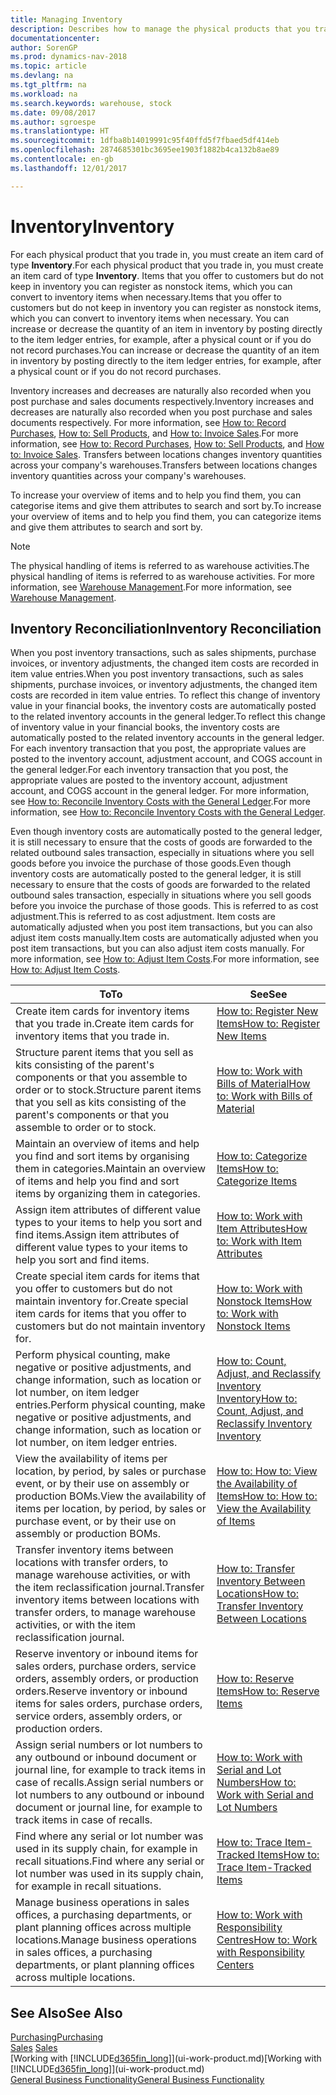 ```yaml
---
title: Managing Inventory
description: Describes how to manage the physical products that you trade in, for example, handling the stock in your warehouse.
documentationcenter: 
author: SorenGP
ms.prod: dynamics-nav-2018
ms.topic: article
ms.devlang: na
ms.tgt_pltfrm: na
ms.workload: na
ms.search.keywords: warehouse, stock
ms.date: 09/08/2017
ms.author: sgroespe
ms.translationtype: HT
ms.sourcegitcommit: 1dfba8b14019991c95f40ffd5f7fbaed5df414eb
ms.openlocfilehash: 2874685301bc3695ee1903f1882b4ca132b8ae89
ms.contentlocale: en-gb
ms.lasthandoff: 12/01/2017

---
```


# <a name="inventory"></a><span data-ttu-id="0bff6-103">Inventory</span><span class="sxs-lookup"><span data-stu-id="0bff6-103">Inventory</span></span>
<span data-ttu-id="0bff6-104">For each physical product that you trade in, you must create an item card of type **Inventory**.</span><span class="sxs-lookup"><span data-stu-id="0bff6-104">For each physical product that you trade in, you must create an item card of type **Inventory**.</span></span> <span data-ttu-id="0bff6-105">Items that you offer to customers but do not keep in inventory you can register as nonstock items, which you can convert to inventory items when necessary.</span><span class="sxs-lookup"><span data-stu-id="0bff6-105">Items that you offer to customers but do not keep in inventory you can register as nonstock items, which you can convert to inventory items when necessary.</span></span> <span data-ttu-id="0bff6-106">You can increase or decrease the quantity of an item in inventory by posting directly to the item ledger entries, for example, after a physical count or if you do not record purchases.</span><span class="sxs-lookup"><span data-stu-id="0bff6-106">You can increase or decrease the quantity of an item in inventory by posting directly to the item ledger entries, for example, after a physical count or if you do not record purchases.</span></span>

<span data-ttu-id="0bff6-107">Inventory increases and decreases are naturally also recorded when you post purchase and sales documents respectively.</span><span class="sxs-lookup"><span data-stu-id="0bff6-107">Inventory increases and decreases are naturally also recorded when you post purchase and sales documents respectively.</span></span> <span data-ttu-id="0bff6-108">For more information, see [How to: Record Purchases](purchasing-how-record-purchases.md), [How to: Sell Products](sales-how-sell-products.md), and [How to: Invoice Sales](sales-how-invoice-sales.md).</span><span class="sxs-lookup"><span data-stu-id="0bff6-108">For more information, see [How to: Record Purchases](purchasing-how-record-purchases.md), [How to: Sell Products](sales-how-sell-products.md), and [How to: Invoice Sales](sales-how-invoice-sales.md).</span></span> <span data-ttu-id="0bff6-109">Transfers between locations changes inventory quantities across your company's warehouses.</span><span class="sxs-lookup"><span data-stu-id="0bff6-109">Transfers between locations changes inventory quantities across your company's warehouses.</span></span>   

<span data-ttu-id="0bff6-110">To increase your overview of items and to help you find them, you can categorise items and give them attributes to search and sort by.</span><span class="sxs-lookup"><span data-stu-id="0bff6-110">To increase your overview of items and to help you find them, you can categorize items and give them attributes to search and sort by.</span></span>

> [!NOTE]
> <span data-ttu-id="0bff6-111">The physical handling of items is referred to as warehouse activities.</span><span class="sxs-lookup"><span data-stu-id="0bff6-111">The physical handling of items is referred to as warehouse activities.</span></span> <span data-ttu-id="0bff6-112">For more information, see [Warehouse Management](warehouse-manage-warehouse.md).</span><span class="sxs-lookup"><span data-stu-id="0bff6-112">For more information, see [Warehouse Management](warehouse-manage-warehouse.md).</span></span>

## <a name="inventory-reconciliation"></a><span data-ttu-id="0bff6-113">Inventory Reconciliation</span><span class="sxs-lookup"><span data-stu-id="0bff6-113">Inventory Reconciliation</span></span>
<span data-ttu-id="0bff6-114">When you post inventory transactions, such as sales shipments, purchase invoices, or inventory adjustments, the changed item costs are recorded in item value entries.</span><span class="sxs-lookup"><span data-stu-id="0bff6-114">When you post inventory transactions, such as sales shipments, purchase invoices, or inventory adjustments, the changed item costs are recorded in item value entries.</span></span> <span data-ttu-id="0bff6-115">To reflect this change of inventory value in your financial books, the inventory costs are automatically posted to the related inventory accounts in the general ledger.</span><span class="sxs-lookup"><span data-stu-id="0bff6-115">To reflect this change of inventory value in your financial books, the inventory costs are automatically posted to the related inventory accounts in the general ledger.</span></span> <span data-ttu-id="0bff6-116">For each inventory transaction that you post, the appropriate values are posted to the inventory account, adjustment account, and COGS account in the general ledger.</span><span class="sxs-lookup"><span data-stu-id="0bff6-116">For each inventory transaction that you post, the appropriate values are posted to the inventory account, adjustment account, and COGS account in the general ledger.</span></span> <span data-ttu-id="0bff6-117">For more information, see [How to: Reconcile Inventory Costs with the General Ledger](finance-how-to-post-inventory-costs-to-the-general-ledger.md).</span><span class="sxs-lookup"><span data-stu-id="0bff6-117">For more information, see [How to: Reconcile Inventory Costs with the General Ledger](finance-how-to-post-inventory-costs-to-the-general-ledger.md).</span></span>

<span data-ttu-id="0bff6-118">Even though inventory costs are automatically posted to the general ledger, it is still necessary to ensure that the costs of goods are forwarded to the related outbound sales transaction, especially in situations where you sell goods before you invoice the purchase of those goods.</span><span class="sxs-lookup"><span data-stu-id="0bff6-118">Even though inventory costs are automatically posted to the general ledger, it is still necessary to ensure that the costs of goods are forwarded to the related outbound sales transaction, especially in situations where you sell goods before you invoice the purchase of those goods.</span></span> <span data-ttu-id="0bff6-119">This is referred to as cost adjustment.</span><span class="sxs-lookup"><span data-stu-id="0bff6-119">This is referred to as cost adjustment.</span></span> <span data-ttu-id="0bff6-120">Item costs are automatically adjusted when you post item transactions, but you can also adjust item costs manually.</span><span class="sxs-lookup"><span data-stu-id="0bff6-120">Item costs are automatically adjusted when you post item transactions, but you can also adjust item costs manually.</span></span> <span data-ttu-id="0bff6-121">For more information, see [How to: Adjust Item Costs](inventory-how-adjust-item-costs.md).</span><span class="sxs-lookup"><span data-stu-id="0bff6-121">For more information, see [How to: Adjust Item Costs](inventory-how-adjust-item-costs.md).</span></span>

|<span data-ttu-id="0bff6-122">To</span><span class="sxs-lookup"><span data-stu-id="0bff6-122">To</span></span> |<span data-ttu-id="0bff6-123">See</span><span class="sxs-lookup"><span data-stu-id="0bff6-123">See</span></span> |
|---|----|
|<span data-ttu-id="0bff6-124">Create item cards for inventory items that you trade in.</span><span class="sxs-lookup"><span data-stu-id="0bff6-124">Create item cards for inventory items that you trade in.</span></span>|[<span data-ttu-id="0bff6-125">How to: Register New Items</span><span class="sxs-lookup"><span data-stu-id="0bff6-125">How to: Register New Items</span></span>](inventory-how-register-new-items.md)|
|<span data-ttu-id="0bff6-126">Structure parent items that you sell as kits consisting of the parent's components or that you assemble to order or to stock.</span><span class="sxs-lookup"><span data-stu-id="0bff6-126">Structure parent items that you sell as kits consisting of the parent's components or that you assemble to order or to stock.</span></span>|[<span data-ttu-id="0bff6-127">How to: Work with Bills of Material</span><span class="sxs-lookup"><span data-stu-id="0bff6-127">How to: Work with Bills of Material</span></span>](inventory-how-work-BOMs.md)|
|<span data-ttu-id="0bff6-128">Maintain an overview of items and help you find and sort items by organising them in categories.</span><span class="sxs-lookup"><span data-stu-id="0bff6-128">Maintain an overview of items and help you find and sort items by organizing them in categories.</span></span>|[<span data-ttu-id="0bff6-129">How to: Categorize Items</span><span class="sxs-lookup"><span data-stu-id="0bff6-129">How to: Categorize Items</span></span>](inventory-how-categorize-items.md)|
|<span data-ttu-id="0bff6-130">Assign item attributes of different value types to your items to help you sort and find items.</span><span class="sxs-lookup"><span data-stu-id="0bff6-130">Assign item attributes of different value types to your items to help you sort and find items.</span></span>|[<span data-ttu-id="0bff6-131">How to: Work with Item Attributes</span><span class="sxs-lookup"><span data-stu-id="0bff6-131">How to: Work with Item Attributes</span></span>](inventory-how-work-item-attributes.md)|
|<span data-ttu-id="0bff6-132">Create special item cards for items that you offer to customers but do not maintain inventory for.</span><span class="sxs-lookup"><span data-stu-id="0bff6-132">Create special item cards for items that you offer to customers but do not maintain inventory for.</span></span>|[<span data-ttu-id="0bff6-133">How to: Work with Nonstock Items</span><span class="sxs-lookup"><span data-stu-id="0bff6-133">How to: Work with Nonstock Items</span></span>](inventory-how-work-nonstock-items.md)|
|<span data-ttu-id="0bff6-134">Perform physical counting, make negative or positive adjustments, and change information, such as location or lot number, on item ledger entries.</span><span class="sxs-lookup"><span data-stu-id="0bff6-134">Perform physical counting, make negative or positive adjustments, and change information, such as location or lot number, on item ledger entries.</span></span>|[<span data-ttu-id="0bff6-135">How to: Count, Adjust, and Reclassify Inventory Inventory</span><span class="sxs-lookup"><span data-stu-id="0bff6-135">How to: Count, Adjust, and Reclassify Inventory Inventory</span></span>](inventory-how-count-adjust-reclassify.md)|
|<span data-ttu-id="0bff6-136">View the availability of items per location, by period, by sales or purchase event, or by their use on assembly or production BOMs.</span><span class="sxs-lookup"><span data-stu-id="0bff6-136">View the availability of items per location, by period, by sales or purchase event, or by their use on assembly or production BOMs.</span></span>|[<span data-ttu-id="0bff6-137">How to: How to: View the Availability of Items</span><span class="sxs-lookup"><span data-stu-id="0bff6-137">How to: How to: View the Availability of Items</span></span>](inventory-how-availability-overview.md)|
|<span data-ttu-id="0bff6-138">Transfer inventory items between locations with transfer orders, to manage warehouse activities, or with the item reclassification journal.</span><span class="sxs-lookup"><span data-stu-id="0bff6-138">Transfer inventory items between locations with transfer orders, to manage warehouse activities, or with the item reclassification journal.</span></span>|[<span data-ttu-id="0bff6-139">How to: Transfer Inventory Between Locations</span><span class="sxs-lookup"><span data-stu-id="0bff6-139">How to: Transfer Inventory Between Locations</span></span>](inventory-how-transfer-between-locations.md)|
|<span data-ttu-id="0bff6-140">Reserve inventory or inbound items for sales orders, purchase orders, service orders, assembly orders, or production orders.</span><span class="sxs-lookup"><span data-stu-id="0bff6-140">Reserve inventory or inbound items for sales orders, purchase orders, service orders, assembly orders, or production orders.</span></span>|[<span data-ttu-id="0bff6-141">How to: Reserve Items</span><span class="sxs-lookup"><span data-stu-id="0bff6-141">How to: Reserve Items</span></span>](inventory-how-to-reserve-items.md)|
|<span data-ttu-id="0bff6-142">Assign serial numbers or lot numbers to any outbound or inbound document or journal line, for example to track items in case of recalls.</span><span class="sxs-lookup"><span data-stu-id="0bff6-142">Assign serial numbers or lot numbers to any outbound or inbound document or journal line, for example to track items in case of recalls.</span></span>|[<span data-ttu-id="0bff6-143">How to: Work with Serial and Lot Numbers</span><span class="sxs-lookup"><span data-stu-id="0bff6-143">How to: Work with Serial and Lot Numbers</span></span>](inventory-how-work-item-tracking.md)|
|<span data-ttu-id="0bff6-144">Find where any serial or lot number was used in its supply chain, for example in recall situations.</span><span class="sxs-lookup"><span data-stu-id="0bff6-144">Find where any serial or lot number was used in its supply chain, for example in recall situations.</span></span>|[<span data-ttu-id="0bff6-145">How to: Trace Item-Tracked Items</span><span class="sxs-lookup"><span data-stu-id="0bff6-145">How to: Trace Item-Tracked Items</span></span>](inventory-how-to-trace-item-tracked-items.md)|
|<span data-ttu-id="0bff6-146">Manage business operations in sales offices, a purchasing departments, or plant planning offices across multiple locations.</span><span class="sxs-lookup"><span data-stu-id="0bff6-146">Manage business operations in sales offices, a purchasing departments, or plant planning offices across multiple locations.</span></span>|[<span data-ttu-id="0bff6-147">How to: Work with Responsibility Centres</span><span class="sxs-lookup"><span data-stu-id="0bff6-147">How to: Work with Responsibility Centers</span></span>](inventory-responsibility-centers.md)|

## <a name="see-also"></a><span data-ttu-id="0bff6-148">See Also</span><span class="sxs-lookup"><span data-stu-id="0bff6-148">See Also</span></span>  
[<span data-ttu-id="0bff6-149">Purchasing</span><span class="sxs-lookup"><span data-stu-id="0bff6-149">Purchasing</span></span>](purchasing-manage-purchasing.md)  
<span data-ttu-id="0bff6-150">[Sales](sales-manage-sales.md)  </span><span class="sxs-lookup"><span data-stu-id="0bff6-150">[Sales](sales-manage-sales.md)  </span></span>  
<span data-ttu-id="0bff6-151">[Working with [!INCLUDE[d365fin_long](includes/d365fin_long_md.md)]](ui-work-product.md)</span><span class="sxs-lookup"><span data-stu-id="0bff6-151">[Working with [!INCLUDE[d365fin_long](includes/d365fin_long_md.md)]](ui-work-product.md)</span></span>  
[<span data-ttu-id="0bff6-152">General Business Functionality</span><span class="sxs-lookup"><span data-stu-id="0bff6-152">General Business Functionality</span></span>](ui-across-business-areas.md)

##

